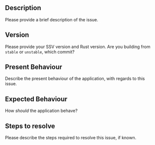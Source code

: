 ## Description

Please provide a brief description of the issue.

## Version

Please provide your SSV version and Rust version. Are you building from
`stable` or `unstable`, which commit?

## Present Behaviour

Describe the present behaviour of the application, with regards to this
issue.

## Expected Behaviour

How _should_ the application behave?

## Steps to resolve

Please describe the steps required to resolve this issue, if known.
